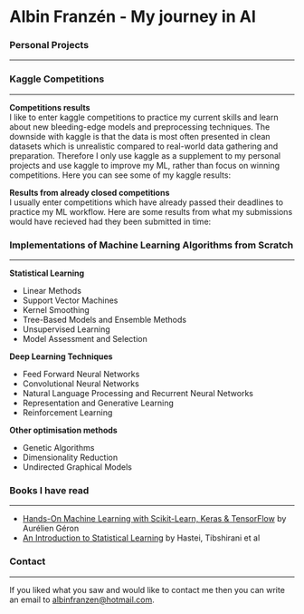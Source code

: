 # Albin Franzén - My journey in AI

### Personal Projects
------------------------------------------------------------------------------------------------------------------------------

### Kaggle Competitions
------------------------------------------------------------------------------------------------------------------------------
**Competitions results**\
I like to enter kaggle competitions to practice my current skills and learn about new bleeding-edge models and preprocessing techniques. The downside with kaggle is that the data is most often presented in clean datasets which is unrealistic compared to real-world data gathering and preparation. Therefore I only use kaggle as a supplement to my personal projects and use kaggle to improve my ML, rather than focus on winning competitions. Here you can see some of my kaggle results:

**Results from already closed competitions**\
I usually enter competitions which have already passed their deadlines to practice my ML workflow. Here are some results from what my submissions would have recieved had they been submitted in time:

### Implementations of Machine Learning Algorithms from Scratch
------------------------------------------------------------------------------------------------------------------------------

**Statistical Learning** 
- Linear Methods
- Support Vector Machines
- Kernel Smoothing 
- Tree-Based Models and Ensemble Methods
- Unsupervised Learning
- Model Assessment and Selection

**Deep Learning Techniques**
- Feed Forward Neural Networks
- Convolutional Neural Networks
- Natural Language Processing and Recurrent Neural Networks
- Representation and Generative Learning
- Reinforcement Learning

**Other optimisation methods**
- Genetic Algorithms
- Dimensionality Reduction
- Undirected Graphical Models


### Books I have read
------------------------------------------------------------------------------------------------------------------------------

- [Hands-On Machine Learning with Scikit-Learn, Keras & TensorFlow](https://www.oreilly.com/library/view/hands-on-machine-learning/9781492032632/) by Aurélien Géron
- [An Introduction to Statistical Learning](https://www.springer.com/gp/book/9781461471370) by Hastei, Tibshirani et al

### Contact
------------------------------------------------------------------------------------------------------------------------------

If you liked what you saw and would like to contact me then you can write an email to albinfranzen@hotmail.com. 

